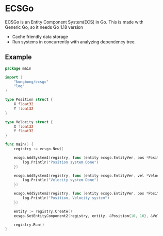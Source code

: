 # ECSGo
ECSGo is an Entity Component System(ECS) in Go.
This is made with Generic Go, so it needs Go 1.18 version

- Cache friendly data storage
- Run systems in concurrently with analyzing dependency tree.


## Example
```go
package main

import (
    "kongbong/ecsgo"
    "log"
)

type Position struct {
    X float32
    Y float32
}

type Velocity struct {
    X float32
    Y float32
}

func main() {
    registry := ecsgo.New()

    ecsgo.AddSystem1(registry, func (entity ecsgo.EntityVer, pos *Position) {		
        log.Println("Position system Done")
    })

    ecsgo.AddSystem1(registry, func (entity ecsgo.EntityVer, vel *Velocity) {
        log.Println("Velocity system Done")
    })

    ecsgo.AddSystem2(registry, func (entity ecsgo.EntityVer, pos *Position, vel *Velocity) {
        log.Println("Position, Velocity system")		
    })

    entity := registry.Create()
    ecsgo.SetEntityComponent2(registry, entity, &Position{10, 10}, &Velocity{10, 10})

    registry.Run()
}
```